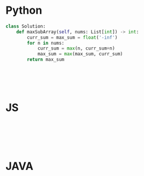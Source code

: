 # Python

```python
class Solution:
    def maxSubArray(self, nums: List[int]) -> int:
        curr_sum = max_sum = float('-inf')
        for n in nums:
            curr_sum = max(n, curr_sum+n)
            max_sum = max(max_sum, curr_sum)
        return max_sum
```

<br />
<br />
<br />

# JS
```js

```

<br />
<br />
<br />

# JAVA
```java

```